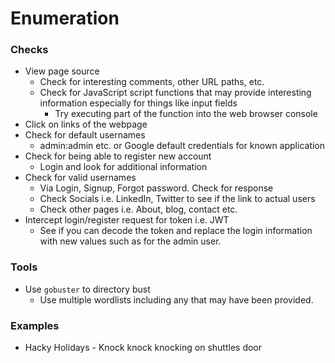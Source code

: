 # Enumeration

### Checks

* View page source
  * Check for interesting comments, other URL paths, etc.
  * Check for JavaScript script functions that may provide interesting information especially for things like input fields
    * Try executing part of the function into the web browser console
* Click on links of the webpage
* Check for default usernames
  * admin:admin etc. or Google default credentials for known application
* Check for being able to register new account
  * Login and look for additional information
* Check for valid usernames
  * Via Login, Signup, Forgot password. Check for response
  * Check Socials i.e. LinkedIn, Twitter to see if the link to actual users
  * Check other pages i.e. About, blog, contact etc.
* Intercept login/register request for token i.e. JWT
  * See if you can decode the token and replace the login information with new values such as for the admin user.

### Tools

* Use `gobuster` to directory bust
  * Use multiple wordlists including any that may have been provided.

###

### Examples

* Hacky Holidays - Knock knock knocking on shuttles door

